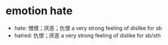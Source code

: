 # emotion hate

- hate: 憎恨；厌恶；仇恨 a very strong feeling of dislike for sb
- hatred: 仇恨；厌恶 a very strong feeling of dislike for sb/sth
